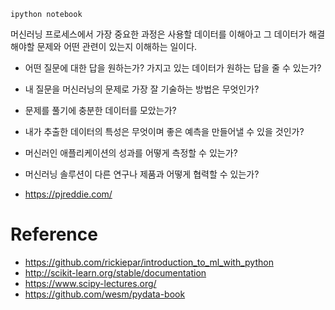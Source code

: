 

```
ipython notebook
```

머신러닝 프로세스에서 가장 중요한 과정은 사용할 데이터를 이해아고 그 데이터가 해결해야할 문제와 어떤 관련이 있는지 이해하는 일이다.

- 어떤 질문에 대한 답을 원하는가? 가지고 있는 데이터가 원하는 답을 줄 수 있는가?
- 내 질문을 머신러닝의 문제로 가장 잘 기술하는 방법은 무엇인가?
- 문제를 풀기에 충분한 데이터를 모았는가?
- 내가 추출한 데이터의 특성은 무엇이며 좋은 예측을 만들어낼 수 있을 것인가?
- 머신러인 애플리케이션의 성과를 어떻게 측정할 수 있는가?
- 머신러닝 솔루션이 다른 연구나 제품과 어떻게 협력할 수 있는가?

- https://pjreddie.com/

# Reference

- https://github.com/rickiepar/introduction_to_ml_with_python
- http://scikit-learn.org/stable/documentation
- https://www.scipy-lectures.org/
- https://github.com/wesm/pydata-book